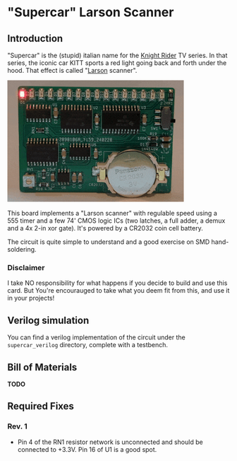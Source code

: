 # "Supercar" Larson Scanner

## Introduction

"Supercar" is the (stupid) italian name for the [Knight Rider](https://en.wikipedia.org/wiki/Knight_Rider_(1982_TV_series)) TV series.
In that series, the iconic car KITT sports a red light going back and forth under the hood. That effect is called "[Larson](https://en.wikipedia.org/wiki/Glen_A._Larson) scanner".

![Rev. 3 Board animation](pics/larson_animation.gif)

This board implements a "Larson scanner" with regulable speed using a 555 timer and a few 74' CMOS logic ICs (two latches, a full adder, a demux and a 4x 2-in xor gate).
It's powered by a CR2032 coin cell battery.

The circuit is quite simple to understand and a good exercise on SMD hand-soldering.

### Disclaimer

I take NO responsibility for what happens if you decide to build and use this card. But You're encourauged to take what you deem fit from this, and use it in your projects!

## Verilog simulation

You can find a verilog implementation of the circuit under the `supercar_verilog` directory, complete with a testbench.

## Bill of Materials

**TODO**

## Required Fixes

### Rev. 1

* Pin 4 of the RN1 resistor network is unconnected and should be connected to +3.3V. Pin 16 of U1 is a good spot.
